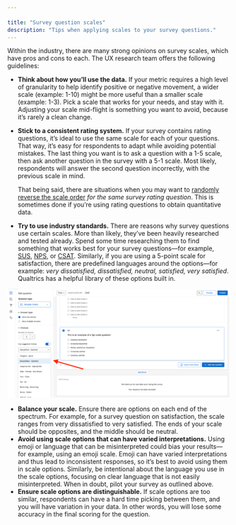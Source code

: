 ```yaml
---

title: "Survey question scales"
description: "Tips when applying scales to your survey questions."
---
```








Within the industry, there are many strong opinions on survey scales, which have pros and cons to each.  The UX research team offers the following guidelines:

- **Think about how you’ll use the data.** If your metric requires a high level of granularity to help identify positive or negative movement, a wider scale (example: 1-10) might be more useful than a smaller scale (example: 1-3). Pick a scale that works for your needs, and stay with it. Adjusting your scale mid-flight is something you want to avoid, because it’s rarely a clean change.
- **Stick to a consistent rating system.** If your survey contains rating questions, it’s ideal to use the same scale for each of your questions.  That way, it’s easy for respondents to adapt while avoiding potential mistakes.  The last thing you want is to ask a question with a 1-5 scale, then ask another question in the survey with a 5-1 scale.  Most likely, respondents will answer the second question incorrectly, with the previous scale in mind.

     That being said, there are situations when you may want to [randomly reverse the scale order](https://www.qualtrics.com/support/survey-platform/survey-module/question-options/choice-randomization/) *for the same survey rating question*.  This is sometimes done if you’re using rating questions to obtain quantitative data.

- **Try to use industry standards.** There are reasons why survey questions use certain scales.  More than likely, they’ve been heavily researched and tested already. Spend some time researching them to find something that works best for your survey questions—for example, [SUS](https://measuringu.com/sus/), [NPS](https://www.netpromoter.com/know/), or [CSAT](https://www.qualtrics.com/experience-management/customer/what-is-csat/).  Similarly, if you are using a 5-point scale for satisfaction, there are predefined languages around the options—for example: *very dissatisfied, dissatisfied, neutral, satisfied, very satisfied*. Qualtrics has a helpful library of these options built in.

<img src='scale_option.png' ALT='Screenshot of Qualtrics showing built-in scales to choose from'>

- **Balance your scale.** Ensure there are options on each end of the spectrum. For example, for a survey question on satisfaction, the scale ranges from very dissatisfied to very satisfied. The ends of your scale should be opposites, and the middle should be neutral.
- **Avoid using scale options that can have varied interpretations.** Using emoji or language that can be misinterpreted could bias your results—for example, using an emoji scale. Emoji can have varied interpretations and thus lead to inconsistent responses, so it’s best to avoid using them in scale options. Similarly, be intentional about the language you use in the scale options, focusing on clear language that is not easily misinterpreted. When in doubt, pilot your survey as outlined above.
- **Ensure scale options are distinguishable.** If scale options are too similar, respondents can have a hard time picking between them, and you will have variation in your data. In other words, you will lose some accuracy in the final scoring for the question.
